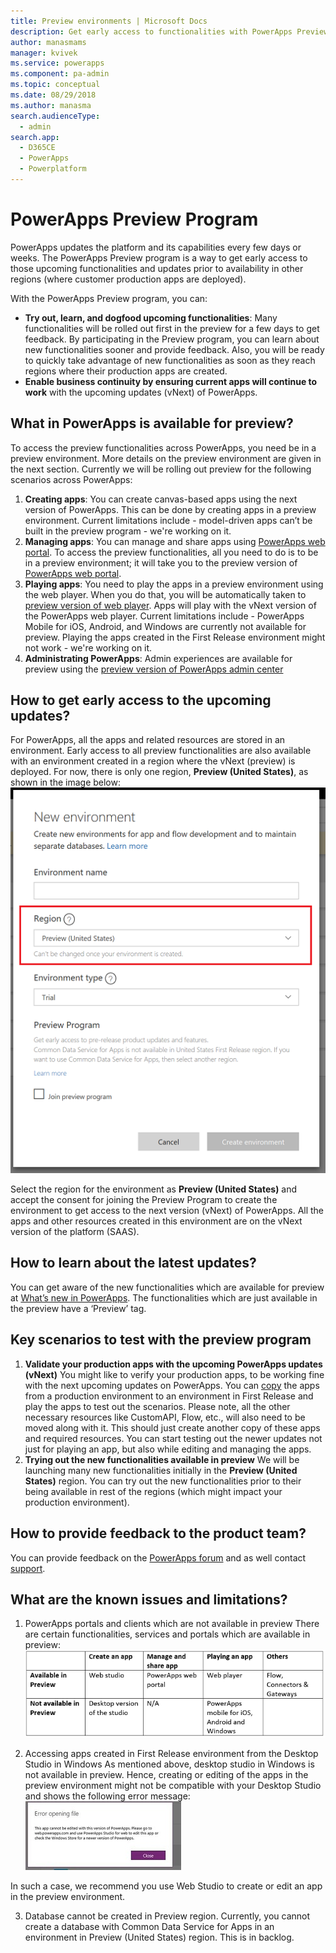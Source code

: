 ```yaml
---
title: Preview environments | Microsoft Docs
description: Get early access to functionalities with PowerApps Preview Program
author: manasmams
manager: kvivek
ms.service: powerapps
ms.component: pa-admin
ms.topic: conceptual
ms.date: 08/29/2018
ms.author: manasma
search.audienceType: 
  - admin
search.app: 
  - D365CE
  - PowerApps
  - Powerplatform
---
```


# PowerApps Preview Program
PowerApps updates the platform and its capabilities every few days or weeks. The PowerApps Preview program is a way to get early access to those upcoming functionalities and updates prior to availability in other regions (where customer production apps are deployed). 

With the PowerApps Preview program, you can:
- **Try out, learn, and dogfood upcoming functionalities**: Many functionalities will be rolled out first in the preview for a few days to get feedback. By participating in the Preview program, you can learn about new functionalities sooner and provide feedback. Also, you will be ready to quickly take advantage of new functionalities as soon as they reach regions where their production apps are created.
- **Enable business continuity by ensuring current apps will continue to work** with the upcoming updates (vNext) of PowerApps.

## What in PowerApps is available for preview?
To access the preview functionalities across PowerApps, you need be in a preview environment. More details on the preview environment are given in the next section.
Currently we will be rolling out preview for the following scenarios across PowerApps:
1. **Creating apps**: You can create canvas-based apps using the next version of PowerApps. This can be done by creating apps in a preview environment. Current limitations include - model-driven apps can’t be built in the preview program - we're working on it.
2. **Managing apps**: You can manage and share apps using [PowerApps web portal][2]. To access the preview functionalities, all you need to do is to be in a preview environment; it will take you to the preview version of [PowerApps web portal][3].
3. **Playing apps**: You need to play the apps in a preview environment using the web player. When you do that, you will be automatically taken to [preview version of web player][4]. Apps will play with the vNext version of the PowerApps web player. Current limitations include - PowerApps Mobile for iOS, Android, and Windows are currently not available for preview. Playing the apps created in the First Release environment might not work - we're working on it.
4. **Administrating PowerApps**: Admin experiences are available for preview using the [preview version of PowerApps admin center][1]

## How to get early access to the upcoming updates?
For PowerApps, all the apps and related resources are stored in an environment. Early access to all preview functionalities are also available with an environment created in a region where the vNext (preview) is deployed. For now, there is only one region, **Preview (United States)**, as shown in the image below:
![](./media/preview-environment/env3-preview.png)

Select the region for the environment as **Preview (United States)** and accept the consent for joining the Preview Program to create the environment to get access to the next version (vNext) of PowerApps.
All the apps and other resources created in this environment are on the vNext version of the platform (SAAS).

## How to learn about the latest updates?
You can get aware of the new functionalities which are available for preview at [What’s new in PowerApps][5]. The functionalities which are just available in the preview have a ‘Preview’ tag.

## Key scenarios to test with the preview program
1. **Validate your production apps with the upcoming PowerApps updates (vNext)**
You might like to verify your production apps, to be working fine with the next upcoming updates on PowerApps. You can [copy][6] the apps from a production environment to an environment in First Release and play the apps to test out the scenarios. Please note, all the other necessary resources like CustomAPI, Flow, etc., will also need to be moved along with it. This should just create another copy of these apps and required resources. You can start testing out the newer updates not just for playing an app, but also while editing and managing the apps.
2. **Trying out the new functionalities available in preview**
We will be launching many new functionalities initially in the **Preview (United States)** region. You can try out the new functionalities prior to their being available in rest of the regions (which might impact your production environment).

## How to provide feedback to the product team?
You can provide feedback on the [PowerApps forum][8] and as well contact [support][9].

## What are the known issues and limitations?
1. PowerApps portals and clients which are not available in preview
There are certain functionalities, services and portals which are available in preview:
![](./media/preview-environment/table.png)

2. Accessing apps created in First Release environment from the Desktop Studio in Windows
As mentioned above, desktop studio in Windows is not available in preview. Hence, creating or editing of the apps in the preview environment might not be compatible with your Desktop Studio and shows the following error message:
![](./media/preview-environment/error2.jpg)

In such a case, we recommend you use Web Studio to create or edit an app in the preview environment.

3. Database cannot be created in Preview region.
Currently, you cannot create a database with Common Data Service for Apps in an environment in Preview (United States) region. This is in backlog.


<!--Reference links in article-->
[1]: https://preview.admin.powerapps.com
[2]: https://web.powerapps.com
[3]: https://preview.web.powerapps.com
[4]: https://preview.web.powerapps.com/webplayer
[5]: https://docs.microsoft.com/powerapps/maker/canvas-apps/release-notes
[6]: https://docs.microsoft.com/powerapps/administrator/environment-and-tenant-migration
[7]: https://preview.create.powerapps.com
[8]: https://powerusers.microsoft.com/t5/PowerApps-Community/ct-p/PowerApps1
[9]: https://powerapps.microsoft.com/support/

